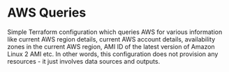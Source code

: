# AWS Queries
Simple Terraform configuration which queries AWS for various information like current AWS region details, current AWS account details, availability zones in the current AWS region, AMI ID of the latest version of Amazon Linux 2 AMI etc. In other words, this configuration does not provision any resources - it just involves data sources and outputs.